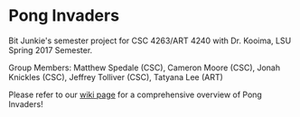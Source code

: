 # Pong Invaders
Bit Junkie's semester project for CSC 4263/ART 4240 with Dr. Kooima, LSU Spring 2017 Semester.

Group Members: Matthew Spedale (CSC), Cameron Moore (CSC), Jonah Knickles (CSC), Jeffrey Tolliver (CSC), Tatyana Lee (ART)

Please refer to our [wiki page](https://github.com/mspedale/Pong-Invaders/wiki) for a comprehensive overview of Pong Invaders!
